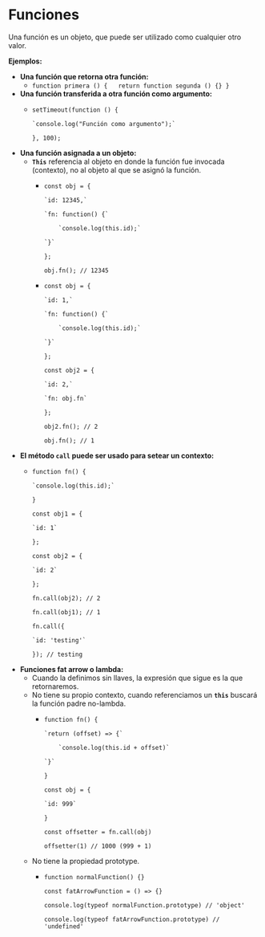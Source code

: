 # Funciones

Una función es un objeto, que puede ser utilizado como cualquier otro valor.

**Ejemplos:**

* **Una función que retorna otra función:**
  * `function primera () {   return function segunda () {} }`
* **Una función transferida a otra función como argumento:**
  * `setTimeout(function () {`

        `console.log("Función como argumento");`

    `}, 100);`
* **Una función asignada a un objeto:**
  * **`This`** referencia al objeto en donde la función fue invocada \(contexto\), no al objeto al que se asignó la función.
    * `const obj = {`

          `id: 12345,`

          `fn: function() {`

              `console.log(this.id);`

          `}`

      `};`

      `obj.fn(); // 12345`

    * `const obj = {`

          `id: 1,`

          `fn: function() {`

              `console.log(this.id);`

          `}`

      `};`

      `const obj2 = {`

          `id: 2,`

          `fn: obj.fn`

      `};`

      `obj2.fn(); // 2`

      `obj.fn(); // 1`
* **El método `call` puede ser usado para setear un contexto:**
  * `function fn() {`

        `console.log(this.id);`

    `}`

    `const obj1 = {`

        `id: 1`

    `};`

    `const obj2 = {`

        `id: 2`

    `};`

    `fn.call(obj2); // 2`

    `fn.call(obj1); // 1`

    `fn.call({`

        `id: 'testing'`

    `}); // testing`
* **Funciones fat arrow o lambda:**
  * Cuando la definimos sin llaves, la expresión que sigue es la que retornaremos.
  * No tiene su propio contexto, cuando referenciamos un **`this`** buscará la función padre no-lambda.
    * `function fn() {`

          `return (offset) => {`

              `console.log(this.id + offset)`

          `}`

      `}`

      `const obj = {`

          `id: 999`

      `}`

      `const offsetter = fn.call(obj)`

      `offsetter(1) // 1000 (999 + 1)`
  * No tiene la propiedad prototype.
    * `function normalFunction() {}`

      `const fatArrowFunction = () => {}`

      `console.log(typeof normalFunction.prototype) // 'object'`

      `console.log(typeof fatArrowFunction.prototype) // 'undefined'`


